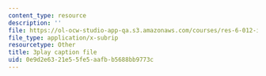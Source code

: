 ```yaml
---
content_type: resource
description: ''
file: https://ol-ocw-studio-app-qa.s3.amazonaws.com/courses/res-6-012-introduction-to-probability-spring-2018/0e9d2e6321e55fe5aafbb5688bb9773c_8Zq9TKaCV-A.vtt
file_type: application/x-subrip
resourcetype: Other
title: 3play caption file
uid: 0e9d2e63-21e5-5fe5-aafb-b5688bb9773c
---
```

